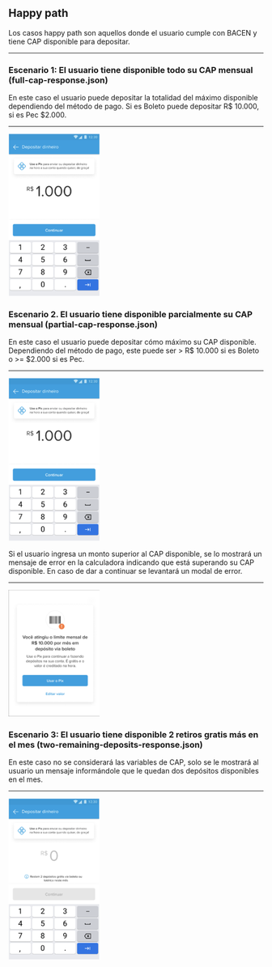 ## Happy path 
Los casos happy path son aquellos donde el usuario cumple con BACEN y tiene CAP disponible para depositar.
______________
### Escenario 1: El usuario tiene disponible todo su CAP mensual (full-cap-response.json)
En este caso el usuario puede depositar la totalidad del máximo disponible dependiendo del método de pago. Si es Boleto puede depositar R$ 10.000, si es Pec $2.000.
______________
<img src="../../images/happy-path.png" alt="drawing" width="180"/>

### Escenario 2. El usuario tiene disponible parcialmente su CAP mensual (partial-cap-response.json)
En este caso el usuario puede depositar cómo máximo su CAP disponible. Dependiendo del método de pago, este puede ser > R$ 10.000 si es Boleto o >= $2.000 si es Pec.
______________
<img src="../../images/happy-path.png" alt="drawing" width="180"/>

Si el usuario ingresa un monto superior al CAP disponible, se lo mostrará un mensaje de error en la calculadora indicando que está superando su CAP disponible. En caso de dar a continuar se levantará un modal de error.
______________
<img src="../../images/cap-exceeded-calculator.png" alt="drawing" width="180"/>

### Escenario 3: El usuario tiene disponible 2 retiros gratis más en el mes (two-remaining-deposits-response.json)
En este caso no se considerará las variables de CAP, solo se le mostrará al usuario un mensaje informándole que le quedan dos depósitos disponibles en el mes. 
_____________
<img src="../../images/two-deposits-remaining.png" alt="drawing" width="180"/>

